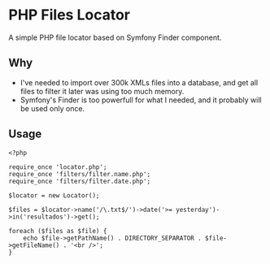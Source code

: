 PHP Files Locator
=================

A simple PHP file locator based on Symfony Finder component.


Why
---

* I've needed to import over 300k XMLs files into a database, and get all files to filter it later was using too much memory.
* Symfony's Finder is too powerfull for what I needed, and it probably will be used only once.


Usage
-----

	<?php

	require_once 'locator.php';
	require_once 'filters/filter.name.php';
	require_once 'filters/filter.date.php';

	$locator = new Locator();

	$files = $locator->name('/\.txt$/')->date('>= yesterday')->in('resultados')->get();

	foreach ($files as $file) {
		echo $file->getPathName() . DIRECTORY_SEPARATOR . $file->getFileName() . '<br />';
	}
